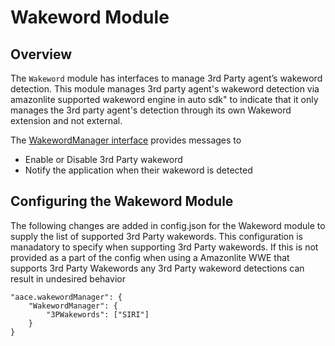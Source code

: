 # Wakeword Module

## Overview

The `Wakeword` module has interfaces to manage 3rd Party agent’s wakeword detection. This module manages 3rd party agent's wakeword detection via amazonlite supported wakeword engine in auto sdk" to indicate that it only manages the 3rd party agent's detection through its own Wakeword extension and not external. 


The [WakewordManager interface](https://alexa.github.io/alexa-auto-sdk/docs/aasb/core/WakewordManager) provides messages to

* Enable or Disable 3rd Party wakeword
* Notify the application when their wakeword is detected

## Configuring the Wakeword Module

The following changes are added in config.json for the Wakeword module to supply the list of supported 3rd Party wakewords. This configuration is manadatory to specify when supporting 3rd Party wakewords. If this is not provided as a part of the config when using a Amazonlite WWE that supports 3rd Party Wakewords any 3rd Party wakeword detections can result in undesired behavior

    "aace.wakewordManager": {
        "WakewordManager": {
            "3PWakewords": ["SIRI"]
        }
    }


